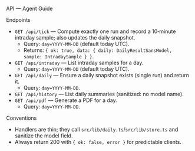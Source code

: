 API — Agent Guide

Endpoints
- `GET /api/tick` — Compute exactly one run and record a 10‑minute intraday sample; also updates the daily snapshot.
  - Query: `day=YYYY-MM-DD` (default today UTC).
  - Returns: `{ ok: true, data: { daily: DailyResultSansModel, sample: IntradaySample } }`.
- `GET /api/intraday` — List intraday samples for a day.
  - Query: `day=YYYY-MM-DD` (default today UTC).
- `GET /api/daily` — Ensure a daily snapshot exists (single run) and return it.
  - Query: `day=YYYY-MM-DD`.
- `GET /api/history` — List daily summaries (sanitized: no model name).
- `GET /api/pdf` — Generate a PDF for a day.
  - Query: `day=YYYY-MM-DD`.

Conventions
- Handlers are thin; they call `src/lib/daily.ts`/`src/lib/store.ts` and sanitize the model field.
- Always return 200 with `{ ok: false, error }` for predictable clients.
